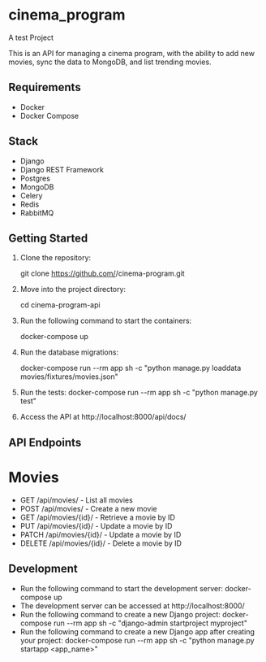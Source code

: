 # cinema_program
A test Project

This is an API for managing a cinema program, with the ability to add new movies, sync the data to MongoDB, and list trending movies.

## Requirements

- Docker
- Docker Compose

## Stack

- Django
- Django REST Framework
- Postgres
- MongoDB
- Celery
- Redis
- RabbitMQ

## Getting Started

1. Clone the repository:

    git clone https://github.com/<your-github-username>/cinema-program.git

2. Move into the project directory:

    cd cinema-program-api

3. Run the following command to start the containers:

    docker-compose up 

4. Run the database migrations:

   docker-compose run --rm app sh -c "python manage.py loaddata movies/fixtures/movies.json"

5. Run the tests:
   docker-compose run --rm app sh -c "python manage.py test"

6. Access the API at http://localhost:8000/api/docs/

## API Endpoints

# Movies
- GET /api/movies/ - List all movies
- POST /api/movies/ - Create a new movie
- GET /api/movies/{id}/ - Retrieve a movie by ID
- PUT /api/movies/{id}/ - Update a movie by ID
- PATCH /api/movies/{id}/ - Update a movie by ID
- DELETE /api/movies/{id}/ - Delete a movie by ID

## Development
- Run the following command to start the development server:
  docker-compose up 
- The development server can be accessed at http://localhost:8000/
- Run the following command to create a new Django project:
    docker-compose run --rm app sh -c "django-admin startproject myproject"
- Run the following command to create a new Django app after creating your project:
    docker-compose run --rm app sh -c "python manage.py startapp <app_name>"